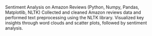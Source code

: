 Sentiment Analysis on Amazon Reviews
(Python, Numpy, Pandas, Matplotlib, NLTK)
Collected and cleaned Amazon reviews data and performed text preprocessing using the NLTK 
library.
Visualized key insights through word clouds and scatter plots, followed by sentiment analysis.
